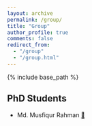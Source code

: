 ```yaml
---
layout: archive
permalink: /group/
title: "Group"
author_profile: true
comments: false
redirect_from: 
  - "/group"
  - "/group.html"
---
```

{% include base_path %}

## PhD Students
- Md. Musfiqur Rahman [ :page_with_curl: ](https://scholar.google.com/citations?user=vMGENI8AAAAJ&hl=en)
